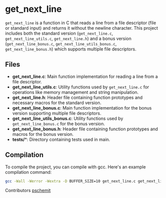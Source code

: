 # get_next_line

`get_next_line` is a function in C that reads a line from a file descriptor (file or standard input) and returns it without the newline character. This project includes both the standard version (`get_next_line.c`, `get_next_line_utils.c`, `get_next_line.h`) and a bonus version (`get_next_line_bonus.c`, `get_next_line_utils_bonus.c`, `get_next_line_bonus.h`) which supports multiple file descriptors.

## Files

- **get_next_line.c**: Main function implementation for reading a line from a file descriptor.
- **get_next_line_utils.c**: Utility functions used by `get_next_line.c` for operations like memory management and string manipulation.
- **get_next_line.h**: Header file containing function prototypes and necessary macros for the standard version.
- **get_next_line_bonus.c**: Main function implementation for the bonus version supporting multiple file descriptors.
- **get_next_line_utils_bonus.c**: Utility functions used by `get_next_line_bonus.c` for the bonus version.
- **get_next_line_bonus.h**: Header file containing function prototypes and macros for the bonus version.
- **tests/***: Directory containing tests used in main.

## Compilation

To compile the project, you can compile with gcc. Here's an example compilation command:

```sh
gcc -Wall -Werror -Wextra -D BUFFER_SIZE=10 get_next_line.c get_next_line_utils.c && ./a.out
```

Contributors
[pschemit](https://github.com/pschemit)
